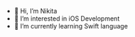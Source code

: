 - 👋 Hi, I’m Nikita
- 👀 I’m interested in iOS Development 
- 🌱 I’m currently learning Swift language
